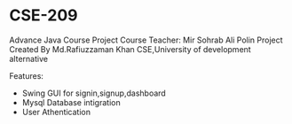 # CSE-209

Advance Java Course Project
Course Teacher: Mir Sohrab Ali Polin
Project Created By Md.Rafiuzzaman Khan
CSE,University of development alternative

Features:
- Swing GUI for signin,signup,dashboard
- Mysql Database intigration 
- User Athentication 

